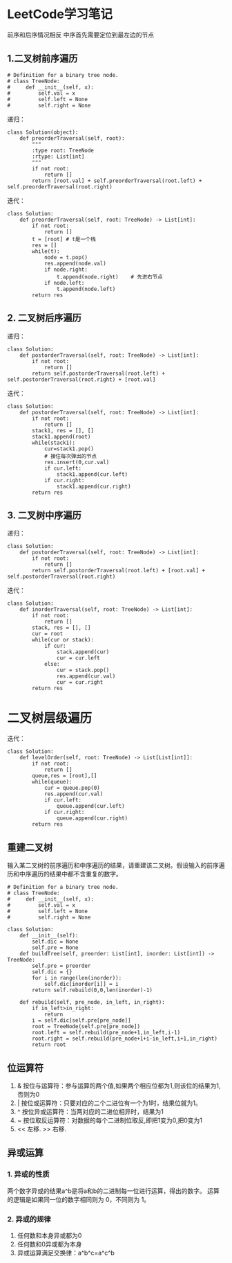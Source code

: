 <!--
 * @Author: your name
 * @Date: 2019-05-09 16:23:40
 * @LastEditTime: 2020-05-13 10:33:03
 * @LastEditors: Please set LastEditors
 * @Description: In User Settings Edit
 * @FilePath: \GitHubnotebook\LeetCode刷题总结\LeetCode学习笔记.md
 -->
# LeetCode学习笔记

前序和后序情况相反
中序首先需要定位到最左边的节点

## 1.二叉树前序遍历

    # Definition for a binary tree node.
    # class TreeNode:
    #     def __init__(self, x):
    #         self.val = x
    #         self.left = None
    #         self.right = None

递归：

    class Solution(object):
        def preorderTraversal(self, root):
            """
            :type root: TreeNode
            :rtype: List[int]
            """
            if not root:
                return []
            return [root.val] + self.preorderTraversal(root.left) + self.preorderTraversal(root.right)
迭代：

    class Solution:
        def preorderTraversal(self, root: TreeNode) -> List[int]:
            if not root:
                return []
            t = [root] # t是一个栈
            res = []
            while(t):
                node = t.pop()
                res.append(node.val)
                if node.right:
                    t.append(node.right)    # 先进右节点
                if node.left:
                    t.append(node.left)
            return res

## 2. 二叉树后序遍历

递归：

    class Solution:
        def postorderTraversal(self, root: TreeNode) -> List[int]:
            if not root:
                return []
            return self.postorderTraversal(root.left) + self.postorderTraversal(root.right) + [root.val]

迭代：

    class Solution:
        def postorderTraversal(self, root: TreeNode) -> List[int]:
            if not root:
                return []
            stack1, res = [], []
            stack1.append(root)
            while(stack1):
                cur=stack1.pop()
                # 接住每次弹出的节点
                res.insert(0,cur.val)
                if cur.left:
                    stack1.append(cur.left)
                if cur.right:
                    stack1.append(cur.right)
            return res

## 3. 二叉树中序遍历

递归：

    class Solution:
        def postorderTraversal(self, root: TreeNode) -> List[int]:
            if not root:
                return []
            return self.postorderTraversal(root.left) + [root.val] + self.postorderTraversal(root.right)

迭代：

    class Solution:
        def inorderTraversal(self, root: TreeNode) -> List[int]:
            if not root:
                return []
            stack, res = [], []
            cur = root
            while(cur or stack):
                if cur:
                    stack.append(cur)
                    cur = cur.left
                else:
                    cur = stack.pop()
                    res.append(cur.val)
                    cur = cur.right
            return res

# 二叉树层级遍历

迭代：

    class Solution:
        def levelOrder(self, root: TreeNode) -> List[List[int]]:
            if not root:
                return []
            queue,res = [root],[]
            while(queue):
                cur = queue.pop(0)
                res.append(cur.val)
                if cur.left:
                    queue.append(cur.left)
                if cur.right:
                    queue.append(cur.right)
            return res

## 重建二叉树

输入某二叉树的前序遍历和中序遍历的结果，请重建该二叉树。假设输入的前序遍历和中序遍历的结果中都不含重复的数字。

    # Definition for a binary tree node.
    # class TreeNode:
    #     def __init__(self, x):
    #         self.val = x
    #         self.left = None
    #         self.right = None

    class Solution:
        def __init__(self):
            self.dic = None
            self.pre = None
        def buildTree(self, preorder: List[int], inorder: List[int]) -> TreeNode:
            self.pre = preorder
            self.dic = {}
            for i in range(len(inorder)):
                self.dic[inorder[i]] = i
            return self.rebuild(0,0,len(inorder)-1)
        
        def rebuild(self, pre_node, in_left, in_right):
            if in_left>in_right:
                return
            i = self.dic[self.pre[pre_node]]
            root = TreeNode(self.pre[pre_node])
            root.left = self.rebuild(pre_node+1,in_left,i-1)
            root.right = self.rebuild(pre_node+1+i-in_left,i+1,in_right)
            return root

## 位运算符

1. & 按位与运算符：参与运算的两个值,如果两个相应位都为1,则该位的结果为1,否则为0
2. | 按位或运算符：只要对应的二个二进位有一个为1时，结果位就为1。
3. ^ 按位异或运算符：当两对应的二进位相异时，结果为1
4. ~ 按位取反运算符：对数据的每个二进制位取反,即把1变为0,把0变为1 
5. << 左移. >> 右移.


## 异或运算

### 1. 异或的性质

两个数字异或的结果a^b是将a和b的二进制每一位进行运算，得出的数字。 运算的逻辑是如果同一位的数字相同则为 0，不同则为 1。

### 2. 异或的规律

1. 任何数和本身异或都为0
2. 任何数和0异或都为本身
3. 异或运算满足交换律：a^b^c=a^c^b

